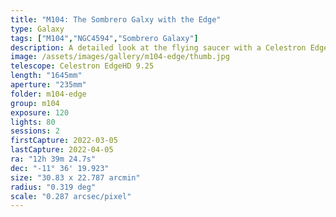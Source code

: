 ```yaml
---
title: "M104: The Sombrero Galxy with the Edge"
type: Galaxy
tags: ["M104","NGC4594","Sombrero Galaxy"]
description: A detailed look at the flying saucer with a Celestron EdgeHD 9.25.
image: /assets/images/gallery/m104-edge/thumb.jpg
telescope: Celestron EdgeHD 9.25
length: "1645mm"
aperture: "235mm"
folder: m104-edge
group: m104
exposure: 120
lights: 80
sessions: 2
firstCapture: 2022-03-05 
lastCapture: 2022-04-05
ra: "12h 39m 24.7s"
dec: "-11° 36' 19.923"
size: "30.83 x 22.787 arcmin"
radius: "0.319 deg"
scale: "0.287 arcsec/pixel"
---
```

